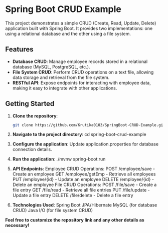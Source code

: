 # Spring Boot CRUD Example

This project demonstrates a simple CRUD (Create, Read, Update, Delete) application built with Spring Boot. It provides two implementations: one using a relational database and the other using a file system.

## Features

- **Database CRUD**: Manage employee records stored in a relational database (MySQL, PostgreSQL, etc.).
- **File System CRUD**: Perform CRUD operations on a text file, allowing data storage and retrieval from the file system.
- **RESTful API**: Expose endpoints for interacting with employee data, making it easy to integrate with other applications.

## Getting Started

1. **Clone the repository**:
   ```bash
   git clone https://github.com/Krutika0103/SpringBoot-CRUD-Example.git
   
2. **Navigate to the project directory**:
   cd spring-boot-crud-example
   
3. **Configure the application**:
   Update application.properties for database connection details.

4. **Run the application**:
   ./mvnw spring-boot:run
   
5. **API Endpoints**:
   Employee CRUD Operations:
          POST /employee/save - Create an employee
          GET /employee/getEmp - Retrieve all employees
          PUT /employee/{id} - Update an employee
          DELETE /employee/{id} - Delete an employee
File CRUD Operations:
          POST /file/save - Create a file entry
          GET /file/read - Retrieve all file entries
          PUT /file/update - Update a file entry
          DELETE /file/delete - Delete a file entry
   
6. **Technologies Used**:
   Spring Boot
   JPA/Hibernate
   MySQL (for database CRUD)
   Java I/O (for file system CRUD)

**Feel free to customize the repository link and any other details as necessary!**
